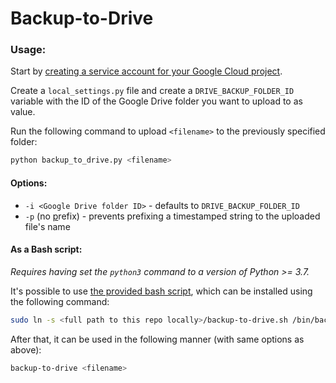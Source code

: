 # Backup-to-Drive

### Usage:
Start by [creating a service account for your Google Cloud project](https://developers.google.com/identity/protocols/oauth2/service-account#creatinganaccount).

Create a `local_settings.py` file and create a `DRIVE_BACKUP_FOLDER_ID` variable
with the ID of the Google Drive folder you want to upload to as value.

Run the following command to upload `<filename>` to the previously specified folder:
```bash
python backup_to_drive.py <filename>
```

#### Options:
* `-i <Google Drive folder ID>` - defaults to `DRIVE_BACKUP_FOLDER_ID`
* `-p` (no <u>p</u>refix) - prevents prefixing a timestamped string to the uploaded file's name

#### As a Bash script:
*Requires having set the `python3` command to a version of Python >= 3.7.*

It's possible to use [the provided bash script](/backup-to-drive.sh), which can be installed using the following command:
```bash
sudo ln -s <full path to this repo locally>/backup-to-drive.sh /bin/backup-to-drive
```

After that, it can be used in the following manner (with same options as above):
```bash
backup-to-drive <filename>
```
